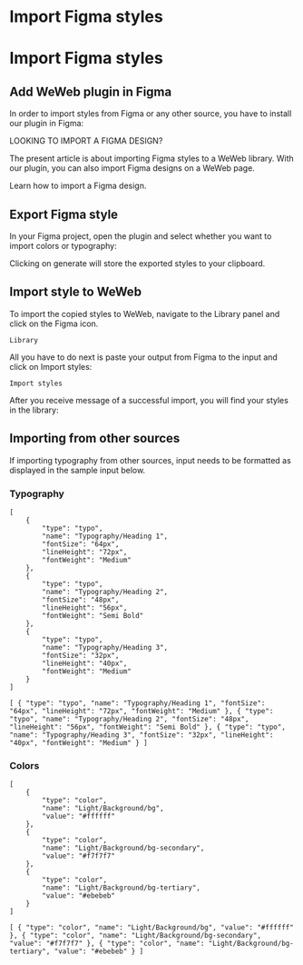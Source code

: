 # Import Figma styles ​


# Import Figma styles ​


## Add WeWeb plugin in Figma ​

In order to import styles from Figma or any other source, you have to install our plugin in Figma:



LOOKING TO IMPORT A FIGMA DESIGN?

The present article is about importing Figma styles to a WeWeb library. With our plugin, you can also import Figma designs on a WeWeb page.

Learn how to import a Figma design.


## Export Figma style ​

In your Figma project, open the plugin and select whether you want to import colors or typography:



Clicking on generate will store the exported styles to your clipboard.




## Import style to WeWeb ​

To import the copied styles to WeWeb, navigate to the Library panel and click on the Figma icon.

`Library`


All you have to do next is paste your output from Figma to the input and click on Import styles:

`Import styles`


After you receive message of a successful import, you will find your styles in the library:




## Importing from other sources ​

If importing typography from other sources, input needs to be formatted as displayed in the sample input below.


### Typography ​

```
[
    {
        "type": "typo",
        "name": "Typography/Heading 1",
        "fontSize": "64px",
        "lineHeight": "72px",
        "fontWeight": "Medium"
    },
    {
        "type": "typo",
        "name": "Typography/Heading 2",
        "fontSize": "48px",
        "lineHeight": "56px",
        "fontWeight": "Semi Bold"
    },
    {
        "type": "typo",
        "name": "Typography/Heading 3",
        "fontSize": "32px",
        "lineHeight": "40px",
        "fontWeight": "Medium"
    }
]
```

`[
    {
        "type": "typo",
        "name": "Typography/Heading 1",
        "fontSize": "64px",
        "lineHeight": "72px",
        "fontWeight": "Medium"
    },
    {
        "type": "typo",
        "name": "Typography/Heading 2",
        "fontSize": "48px",
        "lineHeight": "56px",
        "fontWeight": "Semi Bold"
    },
    {
        "type": "typo",
        "name": "Typography/Heading 3",
        "fontSize": "32px",
        "lineHeight": "40px",
        "fontWeight": "Medium"
    }
]`

### Colors ​

```
[
    {
        "type": "color",
        "name": "Light/Background/bg",
        "value": "#ffffff"
    },
    {
        "type": "color",
        "name": "Light/Background/bg-secondary",
        "value": "#f7f7f7"
    },
    {
        "type": "color",
        "name": "Light/Background/bg-tertiary",
        "value": "#ebebeb"
    }
]
```

`[
    {
        "type": "color",
        "name": "Light/Background/bg",
        "value": "#ffffff"
    },
    {
        "type": "color",
        "name": "Light/Background/bg-secondary",
        "value": "#f7f7f7"
    },
    {
        "type": "color",
        "name": "Light/Background/bg-tertiary",
        "value": "#ebebeb"
    }
]`
